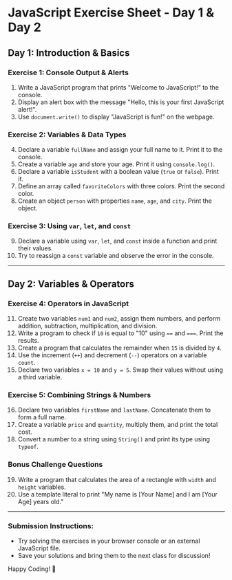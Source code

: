 # **JavaScript Exercise Sheet - Day 1 & Day 2**

## **Day 1: Introduction & Basics**

### **Exercise 1: Console Output & Alerts**
1. Write a JavaScript program that prints "Welcome to JavaScript!" to the console.
2. Display an alert box with the message "Hello, this is your first JavaScript alert!".
3. Use `document.write()` to display "JavaScript is fun!" on the webpage.

### **Exercise 2: Variables & Data Types**
4. Declare a variable `fullName` and assign your full name to it. Print it to the console.
5. Create a variable `age` and store your age. Print it using `console.log()`.
6. Declare a variable `isStudent` with a boolean value (`true` or `false`). Print it.
7. Define an array called `favoriteColors` with three colors. Print the second color.
8. Create an object `person` with properties `name`, `age`, and `city`. Print the object.

### **Exercise 3: Using `var`, `let`, and `const`**
9. Declare a variable using `var`, `let`, and `const` inside a function and print their values.
10. Try to reassign a `const` variable and observe the error in the console.

---

## **Day 2: Variables & Operators**

### **Exercise 4: Operators in JavaScript**
11. Create two variables `num1` and `num2`, assign them numbers, and perform addition, subtraction, multiplication, and division.
12. Write a program to check if `10` is equal to "10" using `==` and `===`. Print the results.
13. Create a program that calculates the remainder when `15` is divided by `4`.
14. Use the increment (`++`) and decrement (`--`) operators on a variable `count`.
15. Declare two variables `x = 10` and `y = 5`. Swap their values without using a third variable.

### **Exercise 5: Combining Strings & Numbers**
16. Declare two variables `firstName` and `lastName`. Concatenate them to form a full name.
17. Create a variable `price` and `quantity`, multiply them, and print the total cost.
18. Convert a number to a string using `String()` and print its type using `typeof`.

### **Bonus Challenge Questions**
19. Write a program that calculates the area of a rectangle with `width` and `height` variables.
20. Use a template literal to print "My name is [Your Name] and I am [Your Age] years old."

---

### **Submission Instructions:**
- Try solving the exercises in your browser console or an external JavaScript file.
- Save your solutions and bring them to the next class for discussion!

Happy Coding! 🚀


